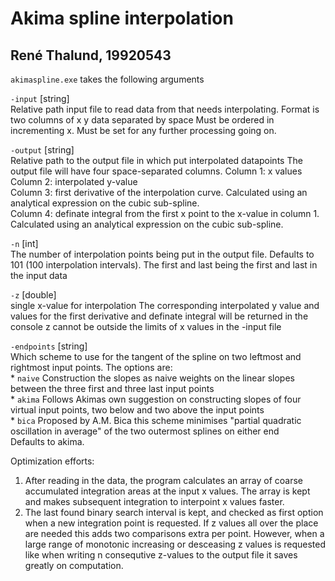 Akima spline interpolation
==========================

René Thalund, 19920543
----------------------

`akimaspline.exe` takes the following arguments

`-input` [string]  
	Relative path input file to read data from that needs interpolating.
	Format is two columns of x y data separated by space
	Must be ordered in incrementing x.
	Must be set for any further processing going on.

`-output` [string]  
	Relative path to the output file in which put interpolated datapoints
	The output file will have four space-separated columns.
	Column 1: x values  
	Column 2: interpolated y-value  
	Column 3: first derivative of the interpolation curve. Calculated using an analytical expression on the cubic sub-spline.  
	Column 4: definate integral from the first x point to the x-value in column 1. Calculated using an analytical expression on the cubic sub-spline.  
	
`-n` [int]  
	The number of interpolation points being put in the output file. Defaults to 101
	(100 interpolation intervals). The first and last being the first and last in the input data

`-z` [double]  
	single x-value for interpolation
	The corresponding interpolated y value and 
	values for the first derivative and definate integral will be returned in the console
	z cannot be outside the limits of x values in the -input file
	
`-endpoints` [string]  
	Which scheme to use for the tangent of the spline on two leftmost and rightmost input points. The options are:  
	* `naive`	Construction the slopes as naive weights on the linear slopes between the three first and three last input points  
	* `akima`	Follows Akimas own suggestion on constructing slopes of four virtual input points, two below and two above the input points  
	* `bica`	Proposed by A.M. Bica this scheme minimises "partial quadratic oscillation in average" of the two outermost splines on either end  
	Defaults to akima.

Optimization efforts:  
1. After reading in the data, the program calculates an array of coarse
accumulated integration areas at the input x values.
The array is kept and makes subsequent integration to interpoint x values faster.
2. The last found binary search interval is kept, and checked as first option
when a new integration point is requested.
If z values all over the place are needed this adds two comparisons extra per point.
However, when a large range of monotonic increasing or desceasing z values is requested
like when writing n consequtive z-values to the output file it saves greatly on computation.
